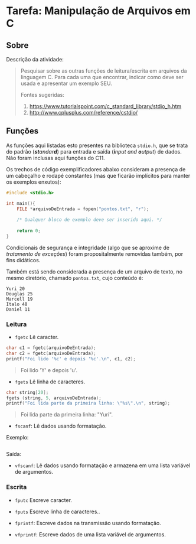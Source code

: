 # Tarefa: Manipulação de Arquivos em C

## Sobre

Descrição da atividade:
> Pesquisar sobre as outras funções de leitura/escrita em arquivos da linguagem C. 
> Para cada uma que encontrar, indicar como deve ser usada e apresentar um exemplo SEU.
> 
> Fontes sugeridas:
> 1. https://www.tutorialspoint.com/c_standard_library/stdio_h.htm
> 2. http://www.cplusplus.com/reference/cstdio/

## Funções
As funções aqui listadas esto presentes na biblioteca ```stdio.h```, que se trata
do padrão (_**st**andar**d**_) para entrada e saída (_**i**nput and **o**utput_)
de dados. Não foram inclusas aqui funções do C11.

Os trechos de código exemplificadores abaixo consideram a presença de um cabeçalho e
rodapé constantes (mas que ficarão implícitos para manter os exemplos enxutos):

```C
#include <stdio.h>

int main(){
    FILE *arquivoDeEntrada = fopen("pontos.txt", "r");
    
    /* Qualquer bloco de exemplo deve ser inserido aqui. */
    
    return 0;
}
```

Condicionais de segurança e integridade (algo que se aproxime de _tratamento de exceções_)
foram propositalmente removidas também, por fins didáticos.

Também está sendo considerada a presença de um arquivo de texto,
no mesmo diretório, chamado ```pontos.txt```, cujo conteúdo é:

```
Yuri 20
Douglas 25
Marcell 19
Italo 48
Daniel 11
```

### Leitura

* ```fgetc```
Lê caracter.

```C
char c1 = fgetc(arquivoDeEntrada);
char c2 = fgetc(arquivoDeEntrada);
printf("Foi lido '%c' e depois '%c'.\n", c1, c2);
```

> Foi lido 'Y' e depois 'u'.

* ```fgets```
Lê linha de caracteres.

```C
char string[20];
fgets (string, 5, arquivoDeEntrada);
printf("Foi lida parte da primeira linha: \"%s\".\n", string);
```

> Foi lida parte da primeira linha: "Yuri".

* ```fscanf```:
Lê dados usando formatação.

Exemplo:

```C

```

Saída:

> 

* ```vfscanf```:
Lê dados usando formatação e armazena em uma lista variável de argumentos.

### Escrita

* ```fputc```
Escreve caracter.

* ```fputs```
Escreve linha de caracteres..

* ```fprintf```:
Escreve dados na transmissão usando formatação.

* ```vfprintf```:
Escreve dados de uma lista variável de argumentos.

